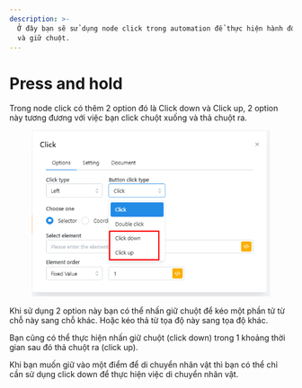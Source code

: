 ```yaml
---
description: >-
  Ở đây bạn sẽ sử dụng node click trong automation để thực hiện hành động nhấn
  và giữ chuột.
---
```


# Press and hold

Trong node click có thêm 2 option đó là Click down và Click up, 2 option này tương đương với việc bạn click chuột xuống và thả chuột ra.

<figure><img src="../../.gitbook/assets/image (10) (1) (1).png" alt=""><figcaption></figcaption></figure>

Khi sử dụng 2 option này bạn có thể nhấn giữ chuột để kéo một phần tử từ chỗ này sang chỗ khác. Hoặc kéo thả từ tọa độ này sang tọa độ khác.

Bạn cũng có thể thực hiện nhấn giữ chuột (click down) trong 1 khoảng thời gian sau đó thả chuột ra (click up).

Khi bạn muốn giữ vào một điểm để di chuyển nhân vật thì bạn có thể chỉ cần sử dụng click down để thực hiện việc di chuyển nhân vật.

